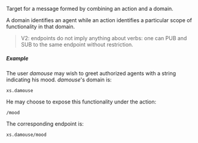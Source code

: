 Target for a message formed by combining an action and a domain. 

A domain identifies an agent while an action identifies a particular scope of functionality in that domain. 


> V2: endpoints do not imply anything about verbs: one can PUB and SUB to the same endpoint without restriction.

##### Example
The user _damouse_ may wish to greet authorized agents with a string indicating his mood. _damouse_'s domain is: 

    xs.damouse

He may choose to expose this functionality under the action:

    /mood

The corresponding endpoint is:

    xs.damouse/mood

<!-- TODO
## Requirements

## Specification
-->
